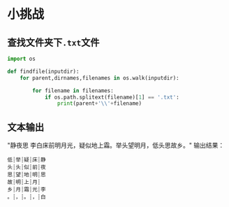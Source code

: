 # 小挑战







## 查找文件夹下`.txt`文件

````python
import os

def findfile(inputdir):
    for parent,dirnames,filenames in os.walk(inputdir):

        for filename in filenames:
            if os.path.splitext(filename)[1] == '.txt':
                print(parent+'\\'+filename)
````

## 文本输出

"静夜思 李白床前明月光，疑似地上霜。举头望明月，低头思故乡。"  输出结果：

```
低┊举┊疑┊床┊静
头┊头┊似┊前┊夜
思┊望┊地┊明┊思
故┊明┊上┊月┊ 
乡┊月┊霜┊光┊李
。┊，┊。┊，┊白
```

````

````






